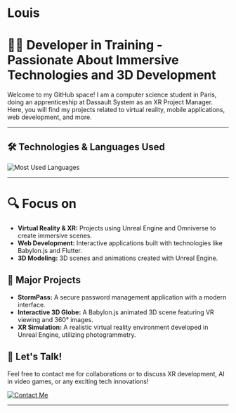 # Louis

# 👨‍💻 Developer in Training - Passionate About Immersive Technologies and 3D Development  

Welcome to my GitHub space! I am a computer science student in Paris, doing an apprenticeship at Dassault System as an XR Project Manager. Here, you will find my projects related to virtual reality, mobile applications, web development, and more.  

---  

## 🛠️ Technologies & Languages Used  

![Most Used Languages](https://github-readme-stats.vercel.app/api/top-langs/?username=Vvalfer&langs_count=9&theme=dark&bg_color=0d47a1&title_color=ffffff&border_color=212121)

---

# 🔍 Focus on
- **Virtual Reality & XR:** Projects using Unreal Engine and Omniverse to create immersive scenes.  
- **Web Development:** Interactive applications built with technologies like Babylon.js and Flutter.  
- **3D Modeling:** 3D scenes and animations created with Unreal Engine.  

## 🌟 Major Projects
- **StormPass:** A secure password management application with a modern interface.  
- **Interactive 3D Globe:** A Babylon.js animated 3D scene featuring VR viewing and 360° images.  
- **XR Simulation:** A realistic virtual reality environment developed in Unreal Engine, utilizing photogrammetry.  

## 💬 Let's Talk!
Feel free to contact me for collaborations or to discuss XR development, AI in video games, or any exciting tech innovations!

[![Contact Me](https://img.shields.io/badge/Contactez_moi-LienIn-blue)](https://www.linkedin.com/in/louis-chevalier-4986b9223/)

---
